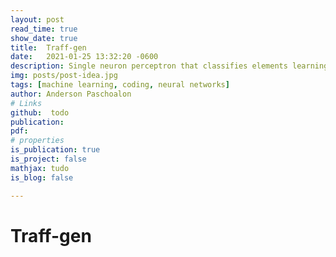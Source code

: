 ```yaml
---
layout: post
read_time: true
show_date: true
title:  Traff-gen
date:   2021-01-25 13:32:20 -0600
description: Single neuron perceptron that classifies elements learning quite quickly.
img: posts/post-idea.jpg
tags: [machine learning, coding, neural networks]
author: Anderson Paschoalon
# Links
github:  todo
publication: 
pdf: 
# properties
is_publication: true
is_project: false
mathjax: tudo
is_blog: false

---
```


#  Traff-gen